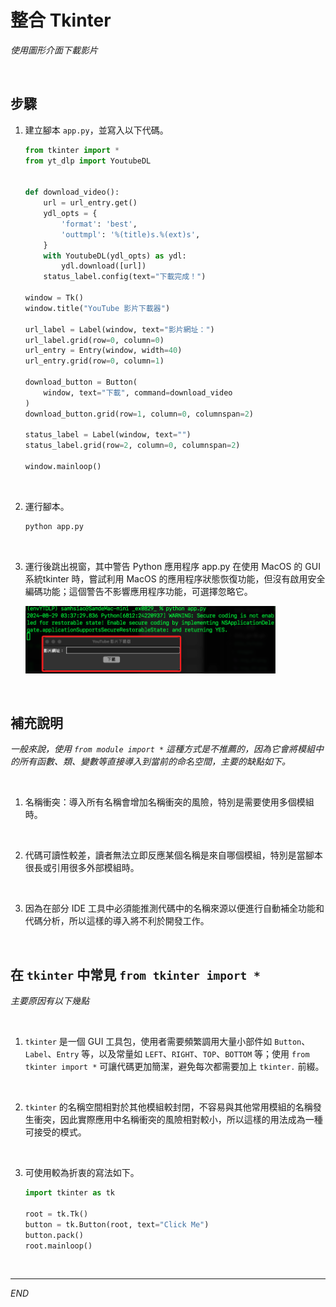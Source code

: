 # 整合 Tkinter

_使用圖形介面下載影片_

<br>

## 步驟

1. 建立腳本 `app.py`，並寫入以下代碼。

    ```python
    from tkinter import *
    from yt_dlp import YoutubeDL


    def download_video():
        url = url_entry.get()
        ydl_opts = {
            'format': 'best',
            'outtmpl': '%(title)s.%(ext)s',
        }
        with YoutubeDL(ydl_opts) as ydl:
            ydl.download([url])
        status_label.config(text="下載完成！")

    window = Tk()
    window.title("YouTube 影片下載器")

    url_label = Label(window, text="影片網址：")
    url_label.grid(row=0, column=0)
    url_entry = Entry(window, width=40)
    url_entry.grid(row=0, column=1)

    download_button = Button(
        window, text="下載", command=download_video
    )
    download_button.grid(row=1, column=0, columnspan=2)

    status_label = Label(window, text="")
    status_label.grid(row=2, column=0, columnspan=2)

    window.mainloop()
    ```

<br>

2. 運行腳本。

    ```bash
    python app.py
    ```

<br>

3. 運行後跳出視窗，其中警告 Python 應用程序 app.py 在使用 MacOS 的 GUI 系統tkinter 時，嘗試利用 MacOS 的應用程序狀態恢復功能，但沒有啟用安全編碼功能；這個警告不影響應用程序功能，可選擇忽略它。

    <img src="images/img_04.png" width="400px">

<br>

## 補充說明

_一般來說，使用 `from module import *` 這種方式是不推薦的，因為它會將模組中的所有函數、類、變數等直接導入到當前的命名空間，主要的缺點如下。_

<br>

1. 名稱衝突：導入所有名稱會增加名稱衝突的風險，特別是需要使用多個模組時。

<br>

2. 代碼可讀性較差，讀者無法立即反應某個名稱是來自哪個模組，特別是當腳本很長或引用很多外部模組時。

<br>

3. 因為在部分 IDE 工具中必須能推測代碼中的名稱來源以便進行自動補全功能和代碼分析，所以這樣的導入將不利於開發工作。

<br>

## 在 `tkinter` 中常見 `from tkinter import *`

_主要原因有以下幾點_

<br>

1. `tkinter` 是一個 GUI 工具包，使用者需要頻繁調用大量小部件如 `Button`、`Label`、`Entry` 等，以及常量如 `LEFT`、`RIGHT`、`TOP`、`BOTTOM` 等；使用 `from tkinter import *` 可讓代碼更加簡潔，避免每次都需要加上 `tkinter.` 前綴。

<br>

2. `tkinter` 的名稱空間相對於其他模組較封閉，不容易與其他常用模組的名稱發生衝突，因此實際應用中名稱衝突的風險相對較小，所以這樣的用法成為一種可接受的模式。

<br>

3. 可使用較為折衷的寫法如下。

    ```python
    import tkinter as tk

    root = tk.Tk()
    button = tk.Button(root, text="Click Me")
    button.pack()
    root.mainloop()
    ```

<br>

___

_END_